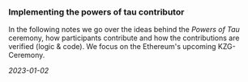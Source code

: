 ### Implementing the powers of tau contributor

In the following notes we go over the ideas behind the *Powers of Tau* ceremony, how participants contribute and how the contributions are verified (logic & code). We focus on the Ethereum's upcoming KZG-Ceremony.

*2023-01-02*
